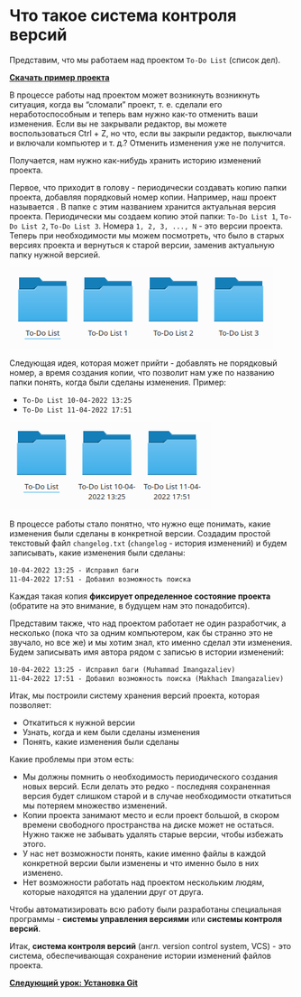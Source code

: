 # Что такое система контроля версий

Представим, что мы работаем над проектом `To-Do List` (список дел).

[**Скачать пример проекта**](https://github.com/Imangazaliev/todo-list-example/archive/refs/tags/1.0.zip)

В процессе работы над проектом может возникнуть возникнуть ситуация, когда вы “сломали” проект, т. е. сделали его неработоспособным и теперь вам нужно как-то отменить ваши изменения. Если вы не закрывали редактор, вы можете воспользоваться Ctrl + Z, но что, если вы закрыли редактор, выключали и включали компьютер и т. д.? Отменить изменения уже не получится.

Получается, нам нужно как-нибудь хранить историю изменений проекта.

Первое, что приходит в голову - периодически создавать копию папки проекта, добавляя порядковый номер копии. Например, наш проект называется . В папке с этим названием хранится актуальная версия проекта. Периодически мы создаем копию этой папки: `To-Do List 1`, `To-Do List 2`, `To-Do List 3`. Номера `1, 2, 3, ..., N` - это версии проекта. Теперь при необходимости мы можем посмотреть, что было в старых версиях проекта и вернуться к старой версии, заменив актуальную папку нужной версией. 

![](images/versioning-by-number.png)

Следующая идея, которая может прийти - добавлять не порядковый номер, а время создания копии, что позволит нам уже по названию папки понять, когда были сделаны изменения. Пример: 

- `To-Do List 10-04-2022 13:25`
- `To-Do List 11-04-2022 17:51`

![](images/versioning-by-time.png)

В процессе работы стало понятно, что нужно еще понимать, какие изменения были сделаны в конкретной версии. Создадим простой текстовый файл `changelog.txt` (`changelog` - история изменений) и будем записывать, какие изменения были сделаны:

```
10-04-2022 13:25 - Исправил баги
11-04-2022 17:51 - Добавил возможность поиска
```

Каждая такая копия **фиксирует определенное состояние проекта** (обратите на это внимание, в будущем нам это понадобится).

Представим также, что над проектом работает не один разработчик, а несколько (пока что за одним компьютером, как бы странно это не звучало, но все же) и мы хотим знал, кто именно сделал эти изменения. Будем записывать имя автора рядом с записью в истории изменений:

```
10-04-2022 13:25 - Исправил баги (Muhammad Imangazaliev)
11-04-2022 17:51 - Добавил возможность поиска (Makhach Imangazaliev)
```

Итак, мы построили систему хранения версий проекта, которая позволяет:

- Откатиться к нужной версии
- Узнать, когда и кем были сделаны изменения
- Понять, какие изменения были сделаны

Какие проблемы при этом есть:

- Мы должны помнить о необходимость периодического создания новых версий. Если делать это редко - последняя сохраненная версия будет слишком старой и в случае необходимости откатиться мы потеряем множество изменений.
- Копии проекта занимают место и если проект большой, в скором времени свободного пространства на диске может не остаться. Нужно также не забывать удалять старые версии, чтобы избежать этого.
- У нас нет возможности понять, какие именно файлы в каждой конкретной версии были изменены и что именно было в них изменено.
- Нет возможности работать над проектом нескольким людям, которые находятся на удалении друг от друга.

Чтобы автоматизировать всю работу были разработаны специальная программы - **системы управления версиями** или **системы контроля версий**.

Итак, **система контроля версий** (англ. version control system, VCS) - это система, обеспечивающая сохранение истории изменений файлов проекта.

**[Следующий урок: Установка Git](install-git.md)**
